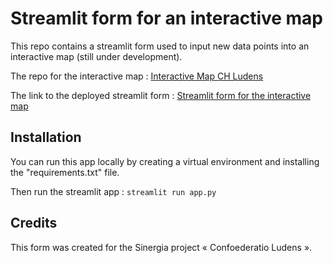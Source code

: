 # Streamlit form for an interactive map

This repo contains a streamlit form used to input new data points into an interactive map (still under development).

The repo for the interactive map : [Interactive Map CH Ludens](https://github.com/johancuda/Interactive-Map-Vanilla-JS)

The link to the deployed streamlit form : [Streamlit form for the interactive map](https://ch-ludens-map-form.streamlit.app/)

## Installation

You can run this app locally by creating a virtual environment and installing the "requirements.txt" file.

Then run the streamlit app : `streamlit run app.py`

## Credits

This form was created for the Sinergia project « Confoederatio Ludens ».

 

